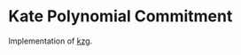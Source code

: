 # Kate Polynomial Commitment

Implementation of [kzg](https://www.iacr.org/archive/asiacrypt2010/6477178/6477178.pdf).
